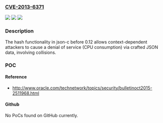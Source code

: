 ### [CVE-2013-6371](https://cve.mitre.org/cgi-bin/cvename.cgi?name=CVE-2013-6371)
![](https://img.shields.io/static/v1?label=Product&message=n%2Fa&color=blue)
![](https://img.shields.io/static/v1?label=Version&message=n%2Fa&color=blue)
![](https://img.shields.io/static/v1?label=Vulnerability&message=n%2Fa&color=brighgreen)

### Description

The hash functionality in json-c before 0.12 allows context-dependent attackers to cause a denial of service (CPU consumption) via crafted JSON data, involving collisions.

### POC

#### Reference
- http://www.oracle.com/technetwork/topics/security/bulletinoct2015-2511968.html

#### Github
No PoCs found on GitHub currently.

